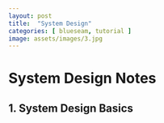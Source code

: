 ```yaml
---
layout: post
title:  "System Design"
categories: [ blueseam, tutorial ]
image: assets/images/3.jpg
---
```


# System Design Notes

## 1. System Design Basics


